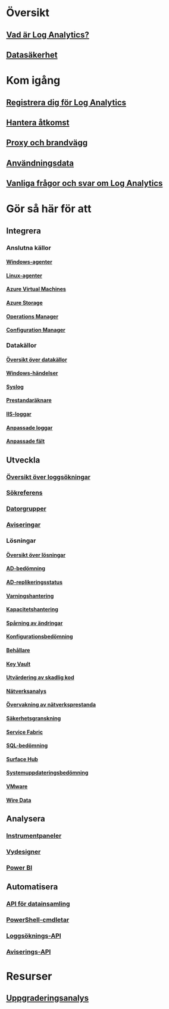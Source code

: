 # Översikt
## [Vad är Log Analytics?](log-analytics-overview.md)
## [Datasäkerhet](log-analytics-security.md)

# Kom igång
## [Registrera dig för Log Analytics](log-analytics-get-started.md)
## [Hantera åtkomst](log-analytics-manage-access.md)
## [Proxy och brandvägg](log-analytics-proxy-firewall.md)
## [Användningsdata](log-analytics-usage.md)
## [Vanliga frågor och svar om Log Analytics](log-analytics-faq.md)

# Gör så här för att
## Integrera
### Anslutna källor
#### [Windows-agenter](log-analytics-windows-agents.md)
#### [Linux-agenter](log-analytics-linux-agents.md)
#### [Azure Virtual Machines](log-analytics-azure-vm-extension.md)
#### [Azure Storage](log-analytics-azure-storage.md)
#### [Operations Manager](log-analytics-om-agents.md)
#### [Configuration Manager](log-analytics-sccm.md)
### Datakällor
#### [Översikt över datakällor](log-analytics-data-sources.md)
#### [Windows-händelser](log-analytics-data-sources-windows-events.md)
#### [Syslog](log-analytics-data-sources-syslog.md)
#### [Prestandaräknare](log-analytics-data-sources-performance-counters.md)
#### [IIS-loggar](log-analytics-data-sources-iis-logs.md)
#### [Anpassade loggar](log-analytics-data-sources-custom-logs.md)
#### [Anpassade fält](log-analytics-custom-fields.md)
## Utveckla
### [Översikt över loggsökningar](log-analytics-log-searches.md)
### [Sökreferens](log-analytics-search-reference.md)
### [Datorgrupper](log-analytics-computer-groups.md)
### [Aviseringar](log-analytics-alerts.md)
### Lösningar
#### [Översikt över lösningar](log-analytics-add-solutions.md)
#### [AD-bedömning](log-analytics-ad-assessment.md)
#### [AD-replikeringsstatus](log-analytics-ad-replication-status.md)
#### [Varningshantering](log-analytics-solution-alert-management.md)
#### [Kapacitetshantering](log-analytics-capacity.md)
#### [Spårning av ändringar](log-analytics-change-tracking.md)
#### [Konfigurationsbedömning](log-analytics-configuration-assessment.md)
#### [Behållare](log-analytics-containers.md)
#### [Key Vault](log-analytics-azure-key-vault.md)
#### [Utvärdering av skadlig kod](log-analytics-malware.md)
#### [Nätverksanalys](log-analytics-azure-networking-analytics.md)
#### [Övervakning av nätverksprestanda](log-analytics-network-performance-monitor.md)
#### [Säkerhetsgranskning](../operations-management-suite/oms-security-getting-started.md?toc=%2fazure%2flog-analytics%2ftoc.json)
#### [Service Fabric](log-analytics-service-fabric.md)
#### [SQL-bedömning](log-analytics-sql-assessment.md)
#### [Surface Hub](log-analytics-surface-hubs.md)
#### [Systemuppdateringsbedömning](log-analytics-system-update.md)
#### [VMware](log-analytics-vmware.md)
#### [Wire Data](log-analytics-wire-data.md)
## Analysera
### [Instrumentpaneler](log-analytics-dashboards.md)
### [Vydesigner](log-analytics-view-designer.md)
### [Power BI](log-analytics-powerbi.md)
## Automatisera
### [API för datainsamling](log-analytics-data-collector-api.md)
### [PowerShell-cmdletar](log-analytics-powershell-workspace-configuration.md)
### [Loggsöknings-API](log-analytics-log-search-api.md)
### [Aviserings-API](log-analytics-api-alerts.md)

# Resurser
## [Uppgraderingsanalys](https://technet.microsoft.com/itpro/windows/deploy/manage-windows-upgrades-with-upgrade-analytics)





<!--HONumber=Nov16_HO2-->



